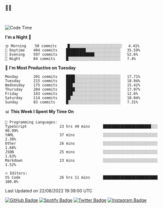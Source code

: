 ### 🤙🍺

<!-- <a href="https://github-readme-stats.vercel.app/api?username=hzak2xx&count_private=true&show_icons=true&theme=dracula">
  <img align="center" src="https://github-readme-stats.vercel.app/api?username=hzak2xx&count_private=true&show_icons=true&theme=dracula" />
</a>
</br> -->
</br>

<!--START_SECTION:waka-->
![Code Time](http://img.shields.io/badge/Code%20Time-1%2C742%20hrs%2026%20mins-blue)

**I'm a Night 🦉** 

```text
🌞 Morning    50 commits     █░░░░░░░░░░░░░░░░░░░░░░░░   4.41% 
🌆 Daytime    404 commits    █████████░░░░░░░░░░░░░░░░   35.59% 
🌃 Evening    597 commits    █████████████░░░░░░░░░░░░   52.6% 
🌙 Night      84 commits     █░░░░░░░░░░░░░░░░░░░░░░░░   7.4%

```
📅 **I'm Most Productive on Tuesday** 

```text
Monday       201 commits    ████░░░░░░░░░░░░░░░░░░░░░   17.71% 
Tuesday      215 commits    ████░░░░░░░░░░░░░░░░░░░░░   18.94% 
Wednesday    175 commits    ███░░░░░░░░░░░░░░░░░░░░░░   15.42% 
Thursday     204 commits    ████░░░░░░░░░░░░░░░░░░░░░   17.97% 
Friday       143 commits    ███░░░░░░░░░░░░░░░░░░░░░░   12.6% 
Saturday     114 commits    ██░░░░░░░░░░░░░░░░░░░░░░░   10.04% 
Sunday       83 commits     █░░░░░░░░░░░░░░░░░░░░░░░░   7.31%

```


📊 **This Week I Spent My Time On** 

```text
💬 Programming Languages: 
TypeScript               23 hrs 49 mins      ██████████████████████░░░   90.99% 
YAML                     37 mins             ░░░░░░░░░░░░░░░░░░░░░░░░░   2.38% 
Other                    26 mins             ░░░░░░░░░░░░░░░░░░░░░░░░░   1.68% 
JSON                     25 mins             ░░░░░░░░░░░░░░░░░░░░░░░░░   1.63% 
Markdown                 23 mins             ░░░░░░░░░░░░░░░░░░░░░░░░░   1.52%

🔥 Editors: 
VS Code                  26 hrs 11 mins      █████████████████████████   100.0%

```


 Last Updated on 22/08/2022 19:39:00 UTC
<!--END_SECTION:waka-->

[![GitHub Badge](https://img.shields.io/badge/GitHub-100000?style=for-the-badge&logo=github&logoColor=white)](https://github.com/hzak2xx)
[![Spotify Badge](https://img.shields.io/badge/Spotify-1ED760?&style=for-the-badge&logo=spotify&logoColor=white)](https://open.spotify.com/user/uf90s6sbbh75a1mt44clkhkvf)
[![Twitter Badge](https://img.shields.io/badge/Twitter-1DA1F2?style=for-the-badge&logo=twitter&logoColor=white)](https://twitter.com/hzak2xx)
[![Instagram Badge](https://img.shields.io/badge/Instagram-E4405F?style=for-the-badge&logo=instagram&logoColor=white)](https://www.instagram.com/hzak2xx/)
